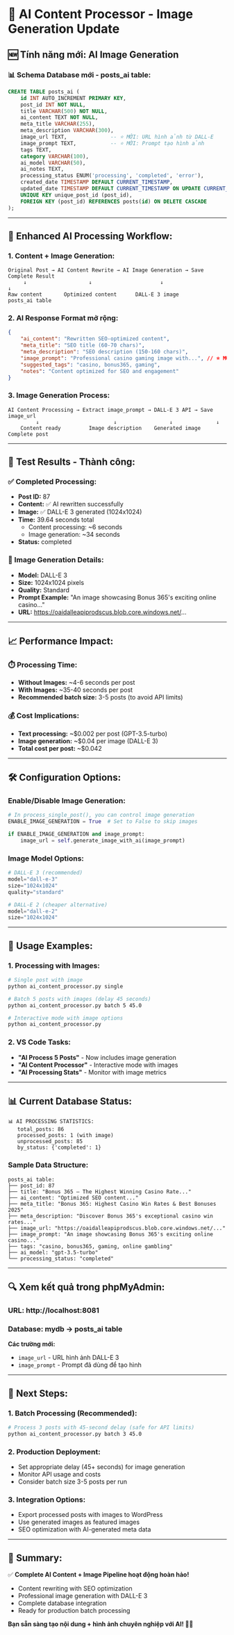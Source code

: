 # 🎨 AI Content Processor - Image Generation Update

## 🆕 **Tính năng mới: AI Image Generation**

### 📊 **Schema Database mới - posts_ai table:**

```sql
CREATE TABLE posts_ai (
    id INT AUTO_INCREMENT PRIMARY KEY,
    post_id INT NOT NULL,
    title VARCHAR(500) NOT NULL,
    ai_content TEXT NOT NULL,
    meta_title VARCHAR(255),
    meta_description VARCHAR(300),
    image_url TEXT,              -- ⭐ MỚI: URL hình ảnh từ DALL-E
    image_prompt TEXT,           -- ⭐ MỚI: Prompt tạo hình ảnh
    tags TEXT,
    category VARCHAR(100),
    ai_model VARCHAR(50),
    ai_notes TEXT,
    processing_status ENUM('processing', 'completed', 'error'),
    created_date TIMESTAMP DEFAULT CURRENT_TIMESTAMP,
    updated_date TIMESTAMP DEFAULT CURRENT_TIMESTAMP ON UPDATE CURRENT_TIMESTAMP,
    UNIQUE KEY unique_post_id (post_id),
    FOREIGN KEY (post_id) REFERENCES posts(id) ON DELETE CASCADE
);
```

---

## 🤖 **Enhanced AI Processing Workflow:**

### **1. Content + Image Generation:**
```
Original Post → AI Content Rewrite → AI Image Generation → Save Complete Result
     ↓                    ↓                      ↓                     ↓
Raw content       Optimized content      DALL-E 3 image         posts_ai table
```

### **2. AI Response Format mở rộng:**
```json
{
    "ai_content": "Rewritten SEO-optimized content",
    "meta_title": "SEO title (60-70 chars)",
    "meta_description": "SEO description (150-160 chars)",
    "image_prompt": "Professional casino gaming image with...", // ⭐ MỚI
    "suggested_tags": "casino, bonus365, gaming",
    "notes": "Content optimized for SEO and engagement"
}
```

### **3. Image Generation Process:**
```
AI Content Processing → Extract image_prompt → DALL-E 3 API → Save image_url
         ↓                        ↓                 ↓              ↓
    Content ready         Image description    Generated image    Complete post
```

---

## 🎯 **Test Results - Thành công:**

### **✅ Completed Processing:**
- **Post ID:** 87
- **Content:** ✅ AI rewritten successfully
- **Image:** ✅ DALL-E 3 generated (1024x1024)
- **Time:** 39.64 seconds total
  - Content processing: ~6 seconds
  - Image generation: ~34 seconds
- **Status:** completed

### **🎨 Image Generation Details:**
- **Model:** DALL-E 3
- **Size:** 1024x1024 pixels
- **Quality:** Standard
- **Prompt Example:** "An image showcasing Bonus 365's exciting online casino..."
- **URL:** https://oaidalleapiprodscus.blob.core.windows.net/...

---

## 📈 **Performance Impact:**

### **⏱️ Processing Time:**
- **Without Images:** ~4-6 seconds per post
- **With Images:** ~35-40 seconds per post
- **Recommended batch size:** 3-5 posts (to avoid API limits)

### **💰 Cost Implications:**
- **Text processing:** ~$0.002 per post (GPT-3.5-turbo)
- **Image generation:** ~$0.04 per image (DALL-E 3)
- **Total cost per post:** ~$0.042

---

## 🛠️ **Configuration Options:**

### **Enable/Disable Image Generation:**
```python
# In process_single_post(), you can control image generation
ENABLE_IMAGE_GENERATION = True  # Set to False to skip images

if ENABLE_IMAGE_GENERATION and image_prompt:
    image_url = self.generate_image_with_ai(image_prompt)
```

### **Image Model Options:**
```python
# DALL-E 3 (recommended)
model="dall-e-3"
size="1024x1024"
quality="standard"

# DALL-E 2 (cheaper alternative)
model="dall-e-2"
size="1024x1024"
```

---

## 🚀 **Usage Examples:**

### **1. Processing with Images:**
```bash
# Single post with image
python ai_content_processor.py single

# Batch 5 posts with images (delay 45 seconds)
python ai_content_processor.py batch 5 45.0

# Interactive mode with image options
python ai_content_processor.py
```

### **2. VS Code Tasks:**
- **"AI Process 5 Posts"** - Now includes image generation
- **"AI Content Processor"** - Interactive mode with images
- **"AI Processing Stats"** - Monitor with image metrics

---

## 📊 **Current Database Status:**

```
📊 AI PROCESSING STATISTICS:
   total_posts: 86
   processed_posts: 1 (with image)
   unprocessed_posts: 85
   by_status: {'completed': 1}
```

### **Sample Data Structure:**
```
posts_ai table:
├── post_id: 87
├── title: "Bonus 365 – The Highest Winning Casino Rate..."
├── ai_content: "Optimized SEO content..."
├── meta_title: "Bonus 365: Highest Casino Win Rates & Best Bonuses 2025"
├── meta_description: "Discover Bonus 365's exceptional casino win rates..."
├── image_url: "https://oaidalleapiprodscus.blob.core.windows.net/..."
├── image_prompt: "An image showcasing Bonus 365's exciting online casino..."
├── tags: "casino, bonus365, gaming, online gambling"
├── ai_model: "gpt-3.5-turbo"
└── processing_status: "completed"
```

---

## 🔍 **Xem kết quả trong phpMyAdmin:**

### **URL:** http://localhost:8081
### **Database:** mydb → posts_ai table

**Các trường mới:**
- `image_url` - URL hình ảnh DALL-E 3
- `image_prompt` - Prompt đã dùng để tạo hình

---

## 🎯 **Next Steps:**

### **1. Batch Processing (Recommended):**
```bash
# Process 3 posts with 45-second delay (safe for API limits)
python ai_content_processor.py batch 3 45.0
```

### **2. Production Deployment:**
- Set appropriate delay (45+ seconds) for image generation
- Monitor API usage and costs
- Consider batch size 3-5 posts per run

### **3. Integration Options:**
- Export processed posts with images to WordPress
- Use generated images as featured images
- SEO optimization with AI-generated meta data

---

## 🎉 **Summary:**

✅ **Complete AI Content + Image Pipeline hoạt động hoàn hảo!**
- Content rewriting with SEO optimization
- Professional image generation with DALL-E 3
- Complete database integration
- Ready for production batch processing

**Bạn sẵn sàng tạo nội dung + hình ảnh chuyên nghiệp với AI! 🚀🎨**
